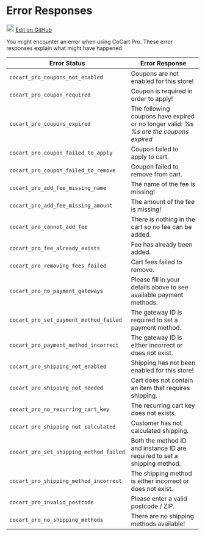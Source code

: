 # Error Responses #

<img src="images/github.svg" width="20" height="20" alt="GitHub Mark Logo"> [Edit on GitHub](https://github.com/co-cart/co-cart-docs/blob/master/source/includes/cocart-v1/pro/_errors.md)

You might encounter an error when using CoCart Pro. These error responses explain what might have happened.

| Error Status                            | Error Response |
| --------------------------------------- | -------------- |
| `cocart_pro_coupons_not_enabled`        | Coupons are not enabled for this store! |
| `cocart_pro_coupon_required`            | Coupon is required in order to apply! |
| `cocart_pro_coupons_expired`            | The following coupons have expired or no longer valid: %s <i class="label label-info">%s are the coupons expired</i> |
| `cocart_pro_coupon_failed_to_apply`     | Coupon failed to apply to cart. |
| `cocart_pro_coupon_failed_to_remove`    | Coupon failed to remove from cart. |
| `cocart_pro_add_fee_missing_name`       | The name of the fee is missing! |
| `cocart_pro_add_fee_missing_amount`     | The amount of the fee is missing! |
| `cocart_pro_cannot_add_fee`             | There is nothing in the cart so no fee can be added. |
| `cocart_pro_fee_already_exists`         | Fee has already been added. |
| `cocart_pro_removing_fees_failed`       | Cart fees failed to remove. |
| `cocart_pro_no_payment_gateways`        | Please fill in your details above to see available payment methods. |
| `cocart_pro_set_payment_method_failed`  | The gateway ID is required to set a payment method. |
| `cocart_pro_payment_method_incorrect`   | The gateway ID is either incorrect or does not exist. |
| `cocart_pro_shipping_not_enabled`       | Shipping has not been enabled for this store! |
| `cocart_pro_shipping_not_needed`        | Cart does not contain an item that requires shipping. |
| `cocart_pro_no_recurring_cart_key`      | The recurring cart key does not exists. |
| `cocart_pro_shipping_not_calculated`    | Customer has not calculated shipping. |
| `cocart_pro_set_shipping_method_failed` | Both the method ID and instance ID are required to set a shipping method. |
| `cocart_pro_shipping_method_incorrect`  | The shipping method is either incorrect or does not exist. |
| `cocart_pro_invalid_postcode`           | Please enter a valid postcode / ZIP. |
| `cocart_pro_no_shipping_methods`        | There are no shipping methods available! |

